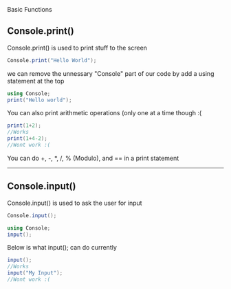 <head>
<link rel="stylesheet" type="text/css" href="https://mervinpais.github.io/Easy14_Programing_language/style.css">
</head>

<body>
<head1> Basic Functions </head1>

## Console.print()

Console.print() is used to print stuff to the screen

```csharp
Console.print("Hello World");
```

we can remove the unnessary "Console" part of our code by add a using statement at the top

```csharp
using Console;
print("Hello world");
```

You can also print arithmetic operations (only one at a time though :(

```csharp
print(1+2);
//Works
print(1+4-2);
//Wont work :(
```

You can do +, -, *, /, % (Modulo), and == in a print statement

___

## Console.input()

Console.input() is used to ask the user for input

```csharp
Console.input();
```

```csharp
using Console;
input();
```

Below is what input(); can do currently

```csharp
input();
//Works
input("My Input");
//Wont work :(
```
</body>
